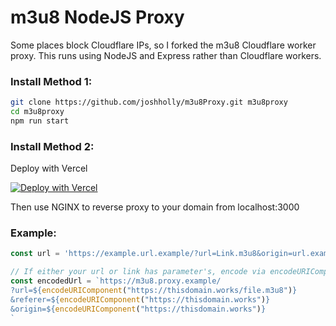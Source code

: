 # m3u8 NodeJS Proxy

Some places block Cloudflare IPs, so I forked the m3u8 Cloudflare worker proxy. This runs using NodeJS and Express rather than Cloudflare workers. 

### Install Method 1:
```bash
git clone https://github.com/joshholly/m3u8Proxy.git m3u8proxy
cd m3u8proxy
npm run start
```

### Install Method 2: 

Deploy with Vercel

[![Deploy with Vercel](https://vercel.com/button)](https://vercel.com/import/project?template=https://github.com/joshholly/m3u8Proxy)


Then use NGINX to reverse proxy to your domain from localhost:3000 

### Example:
```js
const url = 'https://example.url.example/?url=Link.m3u8&origin=url.example'

// If either your url or link has parameter's, encode via encodeURIComponent(link)
const encodedUrl = `https://m3u8.proxy.example/
?url=${encodeURIComponent("https://thisdomain.works/file.m3u8")}
&referer=${encodeURIComponent("https://thisdomain.works")}
&origin=${encodeURIComponent("https://thisdomain.works")}
`
```

